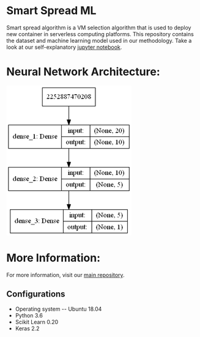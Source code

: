 # Smart Spread ML

Smart spread algorithm is a VM selection algorithm that is used to deploy new container in serverless computing platforms. This repository contains the dataset and machine learning model used in our methodology. Take a look at our self-explanatory [jupyter notebook](PredictionTP.ipynb).

# Neural Network Architecture:
![Neural Network Architecture](model.png)

# More Information:
For more information, visit our [main repository](https://github.com/DDSystemLab/seams2019-smartspread).

## Configurations
  * Operating system -- Ubuntu 18.04
  * Python 3.6
  * Scikit Learn 0.20
  * Keras 2.2
